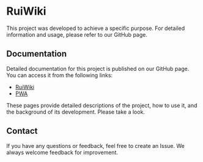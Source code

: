 # RuiWiki

This project was developed to achieve a specific purpose.
For detailed information and usage, please refer to our GitHub page.

## Documentation

Detailed documentation for this project is published on our GitHub page. You can access it from the following links:

- [RuiWiki](https://ruiewo.github.io/rui-wiki/)
- [PWA](https://ruiewo.github.io/rui-wiki/pwa.html)

These pages provide detailed descriptions of the project, how to use it, and the background of its development. Please take a look.

## Contact

If you have any questions or feedback, feel free to create an Issue. We always welcome feedback for improvement.
